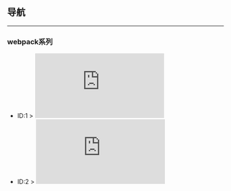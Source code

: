 
## 导航 ##

---

### webpack系列 ###

- ID:1 > ![webpack restart阶段一](https://github.com/WeiJietao/LogBase/blob/master/webpack%20restart%E9%98%B6%E6%AE%B5%E4%B8%80.md)
- ID:2 > ![webpack常规配置总结](https://github.com/WeiJietao/LogBase/blob/master/webpack%E5%B8%B8%E8%A7%84%E9%85%8D%E7%BD%AE%E6%80%BB%E7%BB%93.md)